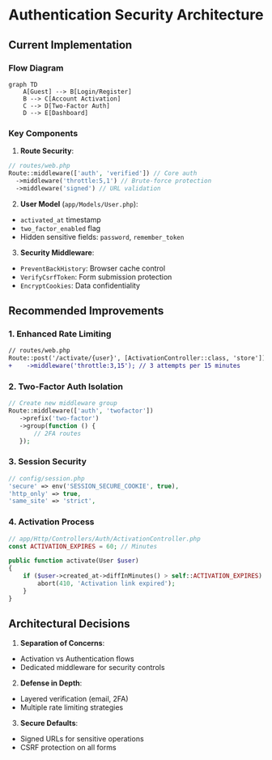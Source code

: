 # Authentication Security Architecture

## Current Implementation

### Flow Diagram
```mermaid
graph TD
    A[Guest] --> B[Login/Register]
    B --> C[Account Activation]
    C --> D[Two-Factor Auth]
    D --> E[Dashboard]
```

### Key Components
1. **Route Security**:
```php
// routes/web.php
Route::middleware(['auth', 'verified']) // Core auth
  ->middleware('throttle:5,1') // Brute-force protection
  ->middleware('signed') // URL validation
```

2. **User Model** (`app/Models/User.php`):
- `activated_at` timestamp
- `two_factor_enabled` flag
- Hidden sensitive fields: `password`, `remember_token`

3. **Security Middleware**:
- `PreventBackHistory`: Browser cache control
- `VerifyCsrfToken`: Form submission protection
- `EncryptCookies`: Data confidentiality

## Recommended Improvements

### 1. Enhanced Rate Limiting
```diff
// routes/web.php
Route::post('/activate/{user}', [ActivationController::class, 'store'])
+    ->middleware('throttle:3,15'); // 3 attempts per 15 minutes
```

### 2. Two-Factor Auth Isolation
```php
// Create new middleware group
Route::middleware(['auth', 'twofactor'])
   ->prefix('two-factor')
   ->group(function () {
       // 2FA routes
   });
```

### 3. Session Security
```php
// config/session.php
'secure' => env('SESSION_SECURE_COOKIE', true),
'http_only' => true,
'same_site' => 'strict',
```

### 4. Activation Process
```php
// app/Http/Controllers/Auth/ActivationController.php
const ACTIVATION_EXPIRES = 60; // Minutes

public function activate(User $user)
{
    if ($user->created_at->diffInMinutes() > self::ACTIVATION_EXPIRES) {
        abort(410, 'Activation link expired');
    }
}
```

## Architectural Decisions

1. **Separation of Concerns**:
- Activation vs Authentication flows
- Dedicated middleware for security controls

2. **Defense in Depth**:
- Layered verification (email, 2FA)
- Multiple rate limiting strategies

3. **Secure Defaults**:
- Signed URLs for sensitive operations
- CSRF protection on all forms
